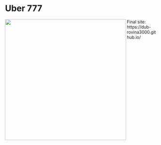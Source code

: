 # Uber 777

<img src="https://i.pinimg.com/originals/26/77/8b/26778b9f0195b8049e973344eea1b3a7.jpg" width=400 height=auto align=left>
Final site: https://dub-rovina3000.github.io/
